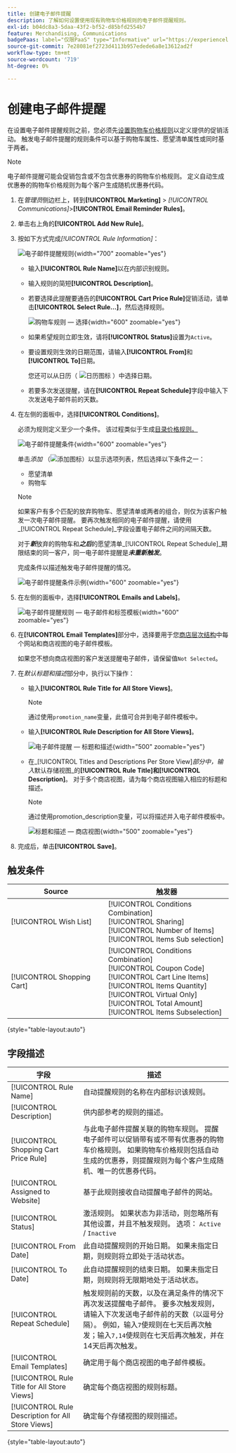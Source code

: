 ```yaml
---
title: 创建电子邮件提醒
description: 了解如何设置使用现有购物车价格规则的电子邮件提醒规则。
exl-id: b04dc8a3-5daa-43f2-bf52-d85bfd2554b7
feature: Merchandising, Communications
badgePaas: label="仅限PaaS" type="Informative" url="https://experienceleague.adobe.com/en/docs/commerce/user-guides/product-solutions" tooltip="仅适用于云项目(Adobe管理的PaaS基础架构)和内部部署项目上的Adobe Commerce 。"
source-git-commit: 7e28081ef2723d4113b957edede6a8e13612ad2f
workflow-type: tm+mt
source-wordcount: '719'
ht-degree: 0%

---
```


# 创建电子邮件提醒

在设置电子邮件提醒规则之前，您必须先[设置购物车价格规则](price-rules-cart-create.md)以定义提供的促销活动。 触发电子邮件提醒的规则条件可以基于购物车属性、愿望清单属性或同时基于两者。

>[!NOTE]
>
>电子邮件提醒可能会促销包含或不包含优惠券的购物车价格规则。 定义自动生成优惠券的购物车价格规则为每个客户生成随机优惠券代码。

1. 在&#x200B;_管理员_&#x200B;侧边栏上，转到&#x200B;**[!UICONTROL Marketing]** > _[!UICONTROL Communications]_>**[!UICONTROL Email Reminder Rules]**。

1. 单击右上角的&#x200B;**[!UICONTROL Add New Rule]**。

1. 按如下方式完成&#x200B;_[!UICONTROL Rule Information]_：

   ![电子邮件提醒规则](./assets/email-reminder-new.png){width="700" zoomable="yes"}

   - 输入&#x200B;**[!UICONTROL Rule Name]**&#x200B;以在内部识别规则。

   - 输入规则的简短&#x200B;**[!UICONTROL Description]**。

   - 若要选择此提醒要通告的&#x200B;**[!UICONTROL Cart Price Rule]**&#x200B;促销活动，请单击&#x200B;**[!UICONTROL Select Rule…]**，然后选择规则。

     ![购物车规则 — 选择](./assets/email-reminder-select-rule.png){width="600" zoomable="yes"}

   - 如果希望规则立即生效，请将&#x200B;**[!UICONTROL Status]**&#x200B;设置为`Active`。

   - 要设置规则生效的日期范围，请输入&#x200B;**[!UICONTROL From]**&#x200B;和&#x200B;**[!UICONTROL To]**&#x200B;日期。

     您还可以从日历（ ![日历图标](../assets/icon-calendar.png) ）中选择日期。

   - 若要多次发送提醒，请在&#x200B;**[!UICONTROL Repeat Schedule]**&#x200B;字段中输入下次发送电子邮件前的天数。

1. 在左侧的面板中，选择&#x200B;**[!UICONTROL Conditions]**。

   必须为规则定义至少一个条件。 该过程类似于生成[目录价格规则。](price-rules-catalog.md)

   ![电子邮件提醒条件](./assets/email-reminder-conditions.png){width="600" zoomable="yes"}

   单击&#x200B;_添加_ （![添加图标](../assets/icon-add-green-circle.png)）以显示选项列表，然后选择以下条件之一：

   - 愿望清单
   - 购物车

   >[!NOTE]
   >
   >如果客户有多个匹配的放弃购物车、愿望清单或两者的组合，则仅为该客户触发一次电子邮件提醒。 要再次触发相同的电子邮件提醒，请使用&#x200B;_[!UICONTROL Repeat Schedule]_字段设置电子邮件之间的间隔天数。<br/>
   >
   >对于&#x200B;**_新_**&#x200B;放弃的购物车和&#x200B;_**之后**_&#x200B;的愿望清单&#x200B;_[!UICONTROL Repeat Schedule]_期限结束的同一客户，同一电子邮件提醒是&#x200B;**_未重新触发_**。

   完成条件以描述触发电子邮件提醒的情况。

   ![电子邮件提醒条件示例](./assets/email-reminder-condition-example.png){width="600" zoomable="yes"}

1. 在左侧的面板中，选择&#x200B;**[!UICONTROL Emails and Labels]**。

   ![电子邮件提醒规则 — 电子邮件和标签模板](./assets/email-reminder-rule-emails-labels-email-templates.png){width="600" zoomable="yes"}

1. 在&#x200B;**[!UICONTROL Email Templates]**&#x200B;部分中，选择要用于您[商店层次结构](../getting-started/websites-stores-views.md)中每个网站和商店视图的电子邮件模板。

   如果您不想向商店视图的客户发送提醒电子邮件，请保留值`Not Selected`。

1. 在&#x200B;_默认标题和描述_&#x200B;部分中，执行以下操作：

   - 输入&#x200B;**[!UICONTROL Rule Title for All Store Views]**。

     >[!NOTE]
     >
     >通过使用`promotion_name`变量，此值可合并到电子邮件模板中。

   - 输入&#x200B;**[!UICONTROL Rule Description for All Store Views]**。

     ![电子邮件提醒 — 标题和描述](./assets/email-reminders-emails-and-labels-default-titles-description.png){width="500" zoomable="yes"}

   - 在&#x200B;_[!UICONTROL Titles and Descriptions Per Store View]_部分中，输入_&#x200B;默认存储视图&#x200B;_的&#x200B;**[!UICONTROL Rule Title]**和&#x200B;**[!UICONTROL Description]**。 对于多个商店视图，请为每个商店视图输入相应的标题和描述。

     >[!NOTE]
     >
     >通过使用promotion_description变量，可以将描述并入电子邮件模板中。

     ![标题和描述 — 商店视图](./assets/email-reminder-rules-title-descriptions-per-store-view.png){width="500" zoomable="yes"}

1. 完成后，单击&#x200B;**[!UICONTROL Save]**。

## 触发条件

| Source | 触发器 |
|--- |--- |
| [!UICONTROL Wish List] | [!UICONTROL Conditions Combination]<br/>[!UICONTROL Sharing]<br/>[!UICONTROL Number of Items]<br/>[!UICONTROL Items Sub selection] |
| [!UICONTROL Shopping Cart] | [!UICONTROL Conditions Combination]<br/>[!UICONTROL Coupon Code]<br/>[!UICONTROL Cart Line Items]<br/>[!UICONTROL Items Quantity]<br/>[!UICONTROL Virtual Only]<br/>[!UICONTROL Total Amount]<br/>[!UICONTROL Items Subselection] |

{style="table-layout:auto"}

## 字段描述

| 字段 | 描述 |
|--- |--- |
| [!UICONTROL Rule Name] | 自动提醒规则的名称在内部标识该规则。 |
| [!UICONTROL Description] | 供内部参考的规则的描述。 |
| [!UICONTROL Shopping Cart Price Rule] | 与此电子邮件提醒关联的购物车规则。 提醒电子邮件可以促销带有或不带有优惠券的购物车价格规则。 如果购物车价格规则包括自动生成的优惠券，则提醒规则为每个客户生成随机、唯一的优惠券代码。 |
| [!UICONTROL Assigned to Website] | 基于此规则接收自动提醒电子邮件的网站。 |
| [!UICONTROL Status] | 激活规则。 如果状态为非活动，则忽略所有其他设置，并且不触发规则。 选项： `Active` / `Inactive` |
| [!UICONTROL From Date] | 此自动提醒规则的开始日期。 如果未指定日期，则规则将立即处于活动状态。 |
| [!UICONTROL To Date] | 此自动提醒规则的结束日期。 如果未指定日期，则规则将无限期地处于活动状态。 |
| [!UICONTROL Repeat Schedule] | 触发规则前的天数，以及在满足条件的情况下再次发送提醒电子邮件。 要多次触发规则，请输入下次发送电子邮件前的天数（以逗号分隔）。 例如，输入`7`使规则在七天后再次触发；输入`7,14`使规则在七天后再次触发，并在14天后再次触发。 |
| [!UICONTROL Email Templates] | 确定用于每个商店视图的电子邮件模板。 |
| [!UICONTROL Rule Title for All Store Views] | 确定每个商店视图的规则标题。 |
| [!UICONTROL Rule Description for All Store Views] | 确定每个存储视图的规则描述。 |

{style="table-layout:auto"}
